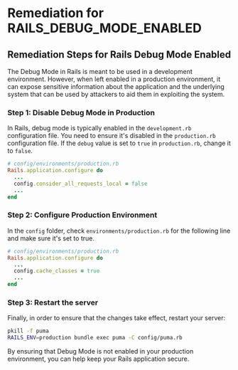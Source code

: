 # Remediation for RAILS_DEBUG_MODE_ENABLED

## Remediation Steps for Rails Debug Mode Enabled

The Debug Mode in Rails is meant to be used in a development environment. However, when left enabled in a production environment, it can expose sensitive information about the application and the underlying system that can be used by attackers to aid them in exploiting the system.

### Step 1: Disable Debug Mode in Production

In Rails, debug mode is typically enabled in the `development.rb` configuration file. You need to ensure it's disabled in the `production.rb` configuration file. If the `debug` value is set to `true` in `production.rb`, change it to `false`.

```ruby
# config/environments/production.rb
Rails.application.configure do
  ...
  config.consider_all_requests_local = false
  ...
end
```

### Step 2: Configure Production Environment

In the `config` folder, check `environments/production.rb` for the following line and make sure it's set to true.

```ruby
# config/environments/production.rb
Rails.application.configure do
  ...
  config.cache_classes = true
  ...
end
```

### Step 3: Restart the server

Finally, in order to ensure that the changes take effect, restart your server:

```bash
pkill -f puma
RAILS_ENV=production bundle exec puma -C config/puma.rb
```

By ensuring that Debug Mode is not enabled in your production environment, you can help keep your Rails application secure.